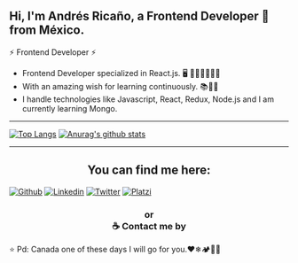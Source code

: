 ## Hi, I'm Andrés Ricaño, a Frontend Developer 🚀 from México.


⚡ Frontend Developer ⚡
<!-- ### 👩‍💻 I'm working on --> 
- Frontend Developer specialized in React.js. 🖥 👨🏻‍🎓👨🏻‍💻 
- With an amazing wish for learning continuously. 📚📖📰
- I handle technologies like Javascript, React, Redux, Node.js and I am currently learning Mongo. 

---

[![Top Langs](https://github-readme-stats.vercel.app/api/top-langs/?username=aricanomx&bg_color=373737&title_color=9E55E2&text_color=e9c46a&show_icons=true)](https://github.com/aricanoMX)
[![Anurag's github stats](https://github-readme-stats.vercel.app/api?username=aricanomx&bg_color=373737&title_color=9E55E2&text_color=e9c46a&show_icons=true&icon_color=8A2BE2&line_height=34)](https://github.com/p/aricanoMX)

---

<h2 align="center">
 <strong>You can find me here: </strong>
</h2>

<!-- **aricanoMX/aricanomx** is a ✨ _special_ ✨ repository because its `README.md` (this file) appears on your GitHub profile. -->
[![Github](https://img.shields.io/badge/Github-aricanoMX-blueviolet?style=flat-square&logo=Github&logoColor=white)](https://github.com/aricanomx)
[![Linkedin](https://img.shields.io/badge/LinkedIn-Andrés_Ricaño-blue?style=flat-square&logo=Linkedin&logoColor=white)](https://www.linkedin.com/in/aricanomx/)
[![Twitter](https://img.shields.io/badge/Twitter-@aricanoMX-blue?style=flat-square&logo=Twitter&logoColor=white)](https://twitter.com/aricanoMX/)
[![Platzi](https://img.shields.io/badge/Platzi-Andrés_Ricaño-lemon?style=flat-square&logo=Platzi&logoColor=lemon)](https://platzi.com/@AricanoMX/)

<h3 align="center">
 <strong> or </strong>
 <br />
 ☕ Contact me by
</h3>

<!-- - Website - [aricanomx.dev](https://aricanomx.dev) -->

⭐️ Pd: Canada one of these days I will go for you.❤❄🏕🌲🍀

<!-- Info [(Here)](https://github.com/anuraghazra/github-readme-stats#customization)-->
